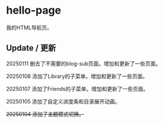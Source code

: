 # hello-page
我的HTML导航页。

## Update / 更新
20250111 删去了不需要的blog-sub页面。增加和更新了一些页面。

20250108 添加了Library的子菜单。增加和更新了一些页面。

20250107 添加了Friends的子菜单。增加和更新了一些页面。

20250105 添加了自定义进度条和目录展开动画。

~~20250104 添加了主题模式切换。~~
